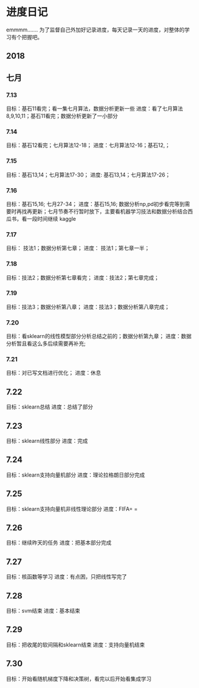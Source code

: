 # 进度日记
emmmm.......
为了监督自己外加好记录进度，每天记录一天的进度，对整体的学习有个把握吧。

## 2018
## 七月
### 7.13
目标：基石11看完；看一集七月算法，数据分析更新一些
进度：看了七月算法8,9,10,11；基石11看完；数据分析更新了一小部分

### 7.14
目标：基石12看完；七月算法12-18；
进度：七月算法12-16；基石12,；

### 7.15
目标：基石13,14；七月算法17-30；
进度: 基石13,14；七月算法17-26；

### 7.16
目标：基石15,16; 七月27-34；
进度：基石15,16; 数据分析np,pd初步看完等到需要时再找再更新；七月节奏不行暂时放下，主要看机器学习技法和数据分析结合西瓜书，看一段时间继续 kaggle

### 7.17
目标： 技法1；数据分析第七章；
进度： 技法1；第七章一半；

### 7.18
目标：技法2；数据分析第七章看完；
进度：技法2；第七章完成；

### 7.19
目标：技法3；数据分析第八章；
进度：技法3；数据分析第八章完成；

### 7.20
目标：看sklearn的线性模型部分分析总结之前的；数据分析第九章；
进度：数据分析暂且看这么多后续需要再补充;

### 7.21
目标：对已写文档进行优化；
进度：休息

## 7.22
目标：sklearn总结
进度：总结了部分

## 7.23
目标：sklearn线性部分
进度：完成

## 7.24
目标：sklearn支持向量机部分
进度：理论拉格朗日部分完成

## 7.25
目标：sklearn支持向量机非线性理论部分
进度：FIFA= =

## 7.26
目标：继续昨天的任务
进度：把基本部分完成

## 7.27
目标：核函数等学习
进度：有点困，只把线性写完了

## 7.28
目标：svm结束
进度：基本结束

## 7.29
目标：把收尾的软间隔和sklearn结束
进度：支持向量机结束

## 7.30
目标：开始看随机梯度下降和决策树，看完以后开始看集成学习